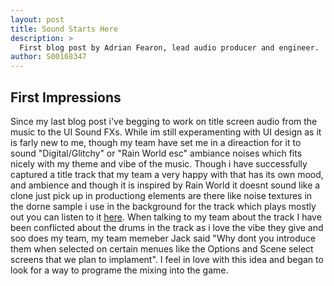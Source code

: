 ```yaml
---
layout: post
title: Sound Starts Here
description: >
  First blog post by Adrian Fearon, lead audio producer and engineer.
author: S00168347
---
```


## First Impressions
Since my last blog post i've begging to work on title screen audio from the music to the UI Sound FXs.
While im still experamenting with UI design as it is farly new to me, though my team have set me in a direaction for it to sound "Digital/Glitchy" or "Rain World esc" ambiance noises which fits nicely with my theme and vibe of the music.
Though i have successfully captured a title track that my team a very happy with that has its own mood, and ambience and though it is inspired by Rain World it doesnt sound like a clone just pick up in productiong elements are there like noise textures in the dorne sample i use in the background for the track which plays mostly out you can listen to it [here](https://clyp.it/4jxgxwlp).
When talking to my team about the track I have been conflicted about the drums in the track as i love the vibe they give and soo does my team, my team memeber Jack said "Why dont you introduce them when selected on certain menues like the Options and Scene select screens that we plan to implament". I feel in love with this idea and began to look for a way to programe the mixing into the game.